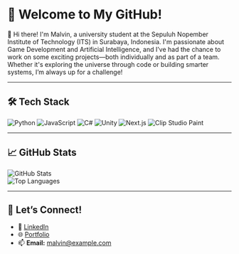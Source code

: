 # 👋 Welcome to My GitHub!  

🌟 Hi there! I'm Malvin, a university student at the Sepuluh Nopember Institute of Technology (ITS) in Surabaya, Indonesia. I'm passionate about Game Development and Artificial Intelligence, and I’ve had the chance to work on some exciting projects—both individually and as part of a team. Whether it's exploring the universe through code or building smarter systems, I’m always up for a challenge!

---

## 🛠️ **Tech Stack**
![Python](https://img.shields.io/badge/Code-Python-3776AB?style=for-the-badge&logo=python&logoColor=white)
![JavaScript](https://img.shields.io/badge/Code-JavaScript-F7DF1E?style=for-the-badge&logo=javascript&logoColor=black)
![C#](https://img.shields.io/badge/Code-C%23-239120?style=for-the-badge&logo=c-sharp&logoColor=white)
![Unity](https://img.shields.io/badge/Framework-Unity-000000?style=for-the-badge&logo=unity&logoColor=white)
![Next.js](https://img.shields.io/badge/Framework-Next.js-000000?style=for-the-badge&logo=next.js&logoColor=white)
![Clip Studio Paint](https://img.shields.io/badge/Design-ClipStudioPaint-FF4100?style=for-the-badge&logo=clip-studio-paint&logoColor=white)

---

## 📈 **GitHub Stats**
![GitHub Stats](https://github-readme-stats.vercel.app/api?username=malvinlh&show_icons=true&theme=tokyonight)  
![Top Languages](https://github-readme-stats.vercel.app/api/top-langs/?username=malvinlh&layout=compact&theme=tokyonight)

---

## 🌟 **Let’s Connect!**
- 💼 [LinkedIn](https://www.linkedin.com/in/malvinlh)  
- 🌐 [Portfolio](https://yourportfolio.com)  
- 📫 **Email:** [malvin@example.com](mailto:malvin@example.com)  

